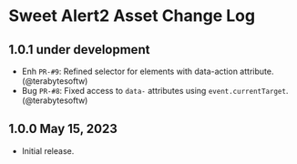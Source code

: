 Sweet Alert2 Asset Change Log
=============================

## 1.0.1 under development

- Enh `PR-#9`: Refined selector for elements with data-action attribute. (@terabytesoftw)
- Bug `PR-#8`: Fixed access to `data-` attributes using `event.currentTarget`. (@terabytesoftw)

## 1.0.0 May 15, 2023

- Initial release.
